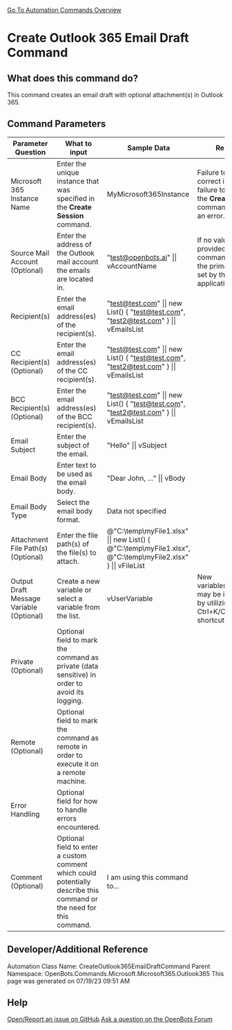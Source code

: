 <!--TITLE: Create Outlook 365 Email Draft Command -->
<!-- SUBTITLE: a command in the Microsoft Commands\Microsoft 365\Outlook 365 group. -->
[Go To Automation Commands Overview](/automation-commands)


# Create Outlook 365 Email Draft Command


## What does this command do?
This command creates an email draft with optional attachment(s) in Outlook 365.


## Command Parameters
| Parameter Question   	| What to input  	|  Sample Data 	| Remarks  	|
| ---                    | ---               | ---           | ---       |
|Microsoft 365 Instance Name|Enter the unique instance that was specified in the **Create Session** command.|MyMicrosoft365Instance|Failure to enter the correct instance or failure to first call the **Create Session** command will cause an error.|
|Source Mail Account (Optional)|Enter the address of the Outlook mail account the emails are located in.|"test@openbots.ai" \|\| vAccountName|If no value is provided, the command will utilize the primary account set by the Outlook application.|
|Recipient(s)|Enter the email address(es) of the recipient(s).|"test@test.com" \|\| new List<string>() { "test@test.com", "test2@test.com" } \|\| vEmailsList||
|CC Recipient(s) (Optional)|Enter the email address(es) of the CC recipient(s).|"test@test.com" \|\| new List<string>() { "test@test.com", "test2@test.com" } \|\| vEmailsList||
|BCC Recipient(s) (Optional)|Enter the email address(es) of the BCC recipient(s).|"test@test.com" \|\| new List<string>() { "test@test.com", "test2@test.com" } \|\| vEmailsList||
|Email Subject|Enter the subject of the email.|"Hello" \|\| vSubject||
|Email Body|Enter text to be used as the email body.|"Dear John, ..." \|\| vBody||
|Email Body Type|Select the email body format.|Data not specified||
|Attachment File Path(s) (Optional)|Enter the file path(s) of the file(s) to attach.|@"C:\temp\myFile1.xlsx" \|\| new List<string>() { @"C:\temp\myFile1.xlsx", @"C:\temp\myFile2.xlsx" } \|\| vFileList||
|Output Draft Message Variable (Optional)|Create a new variable or select a variable from the list.|vUserVariable|New variables/arguments may be instantiated by utilizing the Ctrl+K/Ctrl+J shortcuts.|
|Private (Optional)|Optional field to mark the command as private (data sensitive) in order to avoid its logging.|||
|Remote (Optional)|Optional field to mark the command as remote in order to execute it on a remote machine.|||
|Error Handling|Optional field for how to handle errors encountered.|||
|Comment (Optional)|Optional field to enter a custom comment which could potentially describe this command or the need for this command.|I am using this command to...||


## Developer/Additional Reference
Automation Class Name: CreateOutlook365EmailDraftCommand
Parent Namespace: OpenBots.Commands.Microsoft.Microsoft365.Outlook365
This page was generated on 07/19/23 09:51 AM


## Help
[Open/Report an issue on GitHub](https://github.com/OpenBotsAI/OpenBots.Studio/issues/new)
[Ask a question on the OpenBots Forum](https://openbots.ai/forums/)
